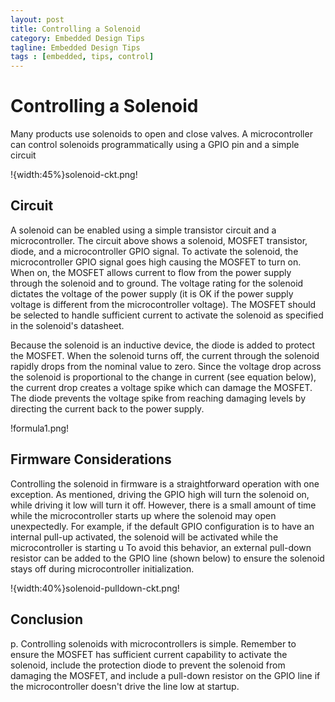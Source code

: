 ```yaml
---
layout: post
title: Controlling a Solenoid
category: Embedded Design Tips
tagline: Embedded Design Tips
tags : [embedded, tips, control]
---
```


# Controlling a Solenoid

 Many products use solenoids to open and close valves. A microcontroller can control solenoids programmatically using a GPIO pin and a simple circuit

!{width:45%}solenoid-ckt.png!

## Circuit

 A solenoid can be enabled using a simple transistor circuit and a microcontroller. The circuit above shows a solenoid, MOSFET transistor, diode, and a microcontroller GPIO signal. To activate the solenoid, the microcontroller GPIO signal goes high causing the MOSFET to turn on. When on, the MOSFET allows current to flow from the power supply through the solenoid and to ground. The voltage rating for the solenoid dictates the voltage of the power supply (it is OK if the power supply voltage is different from the microcontroller voltage). The MOSFET should be selected to handle sufficient current to activate the solenoid as specified in the solenoid's datasheet.

 Because the solenoid is an inductive device, the diode is added to protect the MOSFET. When the solenoid turns off, the current through the solenoid rapidly drops from the nominal value to zero. Since the voltage drop across the solenoid is proportional to the change in current (see equation below), the current drop creates a voltage spike which can damage the MOSFET. The diode prevents the voltage spike from reaching damaging levels by directing the current back to the power supply.

!formula1.png!

## Firmware Considerations

 Controlling the solenoid in firmware is a straightforward operation with one exception. As mentioned, driving the GPIO high will turn the solenoid on, while driving it low will turn it off. However, there is a small amount of time while the microcontroller starts up where the solenoid may open unexpectedly. For example, if the default GPIO configuration is to have an internal pull-up activated, the solenoid will be activated while the microcontroller is starting u To avoid this behavior, an external pull-down resistor can be added to the GPIO line (shown below) to ensure the solenoid stays off during microcontroller initialization.

!{width:40%}solenoid-pulldown-ckt.png!  

## Conclusion

p. Controlling solenoids with microcontrollers is simple. Remember to ensure the MOSFET has sufficient current capability to activate the solenoid, include the protection diode to prevent the solenoid from damaging the MOSFET, and include a pull-down resistor on the GPIO line if the microcontroller doesn't drive the line low at startup.